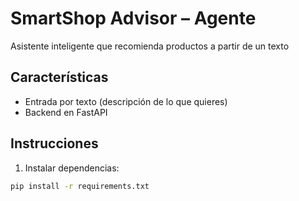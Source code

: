 
# SmartShop Advisor – Agente 

Asistente inteligente que recomienda productos a partir de un texto

## Características
- Entrada por texto (descripción de lo que quieres)
- Backend en FastAPI

## Instrucciones

1. Instalar dependencias:
```bash
pip install -r requirements.txt
